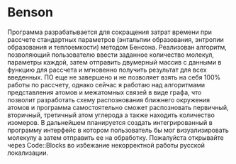 # Benson

Программа разрабатывается для сокращения затрат времени при рассчете стандартных параметров (энтальпии образования, энтропии образования и теплоемкости) методом Бенсона.
Реализован алгоритм, позволяющий пользователю ввести заданное количество молекул, параметры каждой, затем отправить двумерный массив с данными в функцию для рассчета и мгновенно получить результат для всех введенных.
ПО еще не завершено и не позволяет взять на себя 100% работы по рассчету, однако сейчас я работаю над алгоритмами представления атомов и межатомных связей в виде графа, что позволит разработать схему распознования ближнего окружения атомов и программа самостоятельно сможет распозновать первичный, вторичный, третичный атом углерода а также находить количество изомеров.
В дальнейшем планируется создать интегрированный в программу интерфейс в котором пользователь бы мог визуализировать молекулу а затем отправить ее на обработку.
Пожалуйста открывайте через Code::Blocks во избежание некорректной работы русской локализации.
